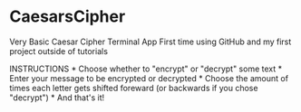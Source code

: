 # CaesarsCipher
 Very Basic Caesar Cipher Terminal App
 First time using GitHub and my first project outside of tutorials 

INSTRUCTIONS 
    * Choose whether to "encrypt" or "decrypt" some text
    * Enter your message to be encrypted or decrypted
    * Choose the amount of times each letter gets shifted foreward (or backwards if you chose "decrypt")
    * And that's it!

